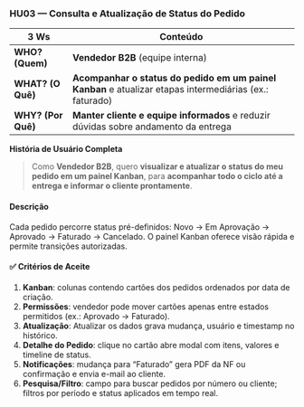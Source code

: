 ### HU03 — Consulta e Atualização de Status do Pedido

| **3 Ws** | **Conteúdo** |
|----------|--------------|
| **WHO? (Quem)** | **Vendedor B2B** (equipe interna) |
| **WHAT? (O Quê)** | **Acompanhar o status do pedido em um painel Kanban** e atualizar etapas intermediárias (ex.: faturado) |
| **WHY? (Por Quê)** | **Manter cliente e equipe informados** e reduzir dúvidas sobre andamento da entrega |

**História de Usuário Completa**  
> Como **Vendedor B2B**, quero **visualizar e atualizar o status do meu pedido em um painel Kanban**, para **acompanhar todo o ciclo até a entrega e informar o cliente prontamente**.

#### Descrição
Cada pedido percorre status pré-definidos: Novo → Em Aprovação → Aprovado → Faturado → Cancelado. O painel Kanban oferece visão rápida e permite transições autorizadas.

#### ✅ Critérios de Aceite
1. **Kanban**: colunas contendo cartões dos pedidos ordenados por data de criação.  
2. **Permissões**: vendedor pode mover cartões apenas entre estados permitidos (ex.: Aprovado → Faturado).  
3. **Atualização**: Atualizar os dados grava mudança, usuário e timestamp no histórico.  
4. **Detalhe do Pedido**: clique no cartão abre modal com itens, valores e timeline de status.  
5. **Notificações**: mudança para “Faturado” gera PDF da NF ou confirmação e envia e-mail ao cliente.  
6. **Pesquisa/Filtro**: campo para buscar pedidos por número ou cliente; filtros por período e status aplicados em tempo real.